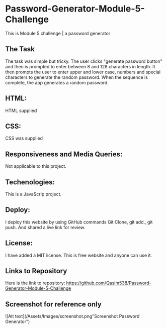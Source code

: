 # Password-Generator-Module-5-Challenge
This is Module 5 challenge | a password generator


## The Task
The task was simple but tricky. The user clicks "generate password button" and then is prompted to enter between 8 and 128 characters in length. It then prompts the user to enter upper and lower case, numbers and special characters to generate the random password. When the sequence is complete, the app generates a random password.

## HTML:
HTML supplied


## CSS:
CSS was supplied

## Responsiveness and Media Queries:
Not applicable to this project.


## Techenologies:
This is a JavaScrip project.


## Deploy:
I deploy this website by using GitHub commands 
Git Clone, git add., git push.
And shared a live link for review.


## License:
I have added a MIT license. This is free website and anyone can use it.


## Links to Repository
Here is the link to repository:
https://github.com/Qasim538/Password-Generator-Module-5-Challenge

## Screenshot for reference only

![Alt text](/Assets/Images/screenshot.png"Screenshot Password Generator")
